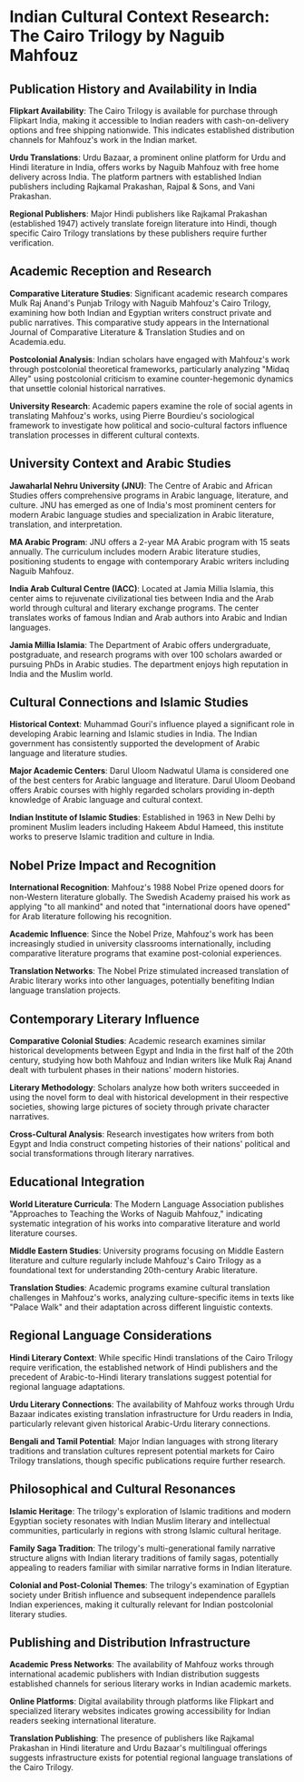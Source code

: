 # Indian Cultural Context Research: The Cairo Trilogy by Naguib Mahfouz

## Publication History and Availability in India

**Flipkart Availability**: The Cairo Trilogy is available for purchase through Flipkart India, making it accessible to Indian readers with cash-on-delivery options and free shipping nationwide. This indicates established distribution channels for Mahfouz's work in the Indian market.

**Urdu Translations**: Urdu Bazaar, a prominent online platform for Urdu and Hindi literature in India, offers works by Naguib Mahfouz with free home delivery across India. The platform partners with established Indian publishers including Rajkamal Prakashan, Rajpal & Sons, and Vani Prakashan.

**Regional Publishers**: Major Hindi publishers like Rajkamal Prakashan (established 1947) actively translate foreign literature into Hindi, though specific Cairo Trilogy translations by these publishers require further verification.

## Academic Reception and Research

**Comparative Literature Studies**: Significant academic research compares Mulk Raj Anand's Punjab Trilogy with Naguib Mahfouz's Cairo Trilogy, examining how both Indian and Egyptian writers construct private and public narratives. This comparative study appears in the International Journal of Comparative Literature & Translation Studies and on Academia.edu.

**Postcolonial Analysis**: Indian scholars have engaged with Mahfouz's work through postcolonial theoretical frameworks, particularly analyzing "Midaq Alley" using postcolonial criticism to examine counter-hegemonic dynamics that unsettle colonial historical narratives.

**University Research**: Academic papers examine the role of social agents in translating Mahfouz's works, using Pierre Bourdieu's sociological framework to investigate how political and socio-cultural factors influence translation processes in different cultural contexts.

## University Context and Arabic Studies

**Jawaharlal Nehru University (JNU)**: The Centre of Arabic and African Studies offers comprehensive programs in Arabic language, literature, and culture. JNU has emerged as one of India's most prominent centers for modern Arabic language studies and specialization in Arabic literature, translation, and interpretation.

**MA Arabic Program**: JNU offers a 2-year MA Arabic program with 15 seats annually. The curriculum includes modern Arabic literature studies, positioning students to engage with contemporary Arabic writers including Naguib Mahfouz.

**India Arab Cultural Centre (IACC)**: Located at Jamia Millia Islamia, this center aims to rejuvenate civilizational ties between India and the Arab world through cultural and literary exchange programs. The center translates works of famous Indian and Arab authors into Arabic and Indian languages.

**Jamia Millia Islamia**: The Department of Arabic offers undergraduate, postgraduate, and research programs with over 100 scholars awarded or pursuing PhDs in Arabic studies. The department enjoys high reputation in India and the Muslim world.

## Cultural Connections and Islamic Studies

**Historical Context**: Muhammad Gouri's influence played a significant role in developing Arabic learning and Islamic studies in India. The Indian government has consistently supported the development of Arabic language and literature studies.

**Major Academic Centers**: Darul Uloom Nadwatul Ulama is considered one of the best centers for Arabic language and literature. Darul Uloom Deoband offers Arabic courses with highly regarded scholars providing in-depth knowledge of Arabic language and cultural context.

**Indian Institute of Islamic Studies**: Established in 1963 in New Delhi by prominent Muslim leaders including Hakeem Abdul Hameed, this institute works to preserve Islamic tradition and culture in India.

## Nobel Prize Impact and Recognition

**International Recognition**: Mahfouz's 1988 Nobel Prize opened doors for non-Western literature globally. The Swedish Academy praised his work as applying "to all mankind" and noted that "international doors have opened" for Arab literature following his recognition.

**Academic Influence**: Since the Nobel Prize, Mahfouz's work has been increasingly studied in university classrooms internationally, including comparative literature programs that examine post-colonial experiences.

**Translation Networks**: The Nobel Prize stimulated increased translation of Arabic literary works into other languages, potentially benefiting Indian language translation projects.

## Contemporary Literary Influence

**Comparative Colonial Studies**: Academic research examines similar historical developments between Egypt and India in the first half of the 20th century, studying how both Mahfouz and Indian writers like Mulk Raj Anand dealt with turbulent phases in their nations' modern histories.

**Literary Methodology**: Scholars analyze how both writers succeeded in using the novel form to deal with historical development in their respective societies, showing large pictures of society through private character narratives.

**Cross-Cultural Analysis**: Research investigates how writers from both Egypt and India construct competing histories of their nations' political and social transformations through literary narratives.

## Educational Integration

**World Literature Curricula**: The Modern Language Association publishes "Approaches to Teaching the Works of Naguib Mahfouz," indicating systematic integration of his works into comparative literature and world literature courses.

**Middle Eastern Studies**: University programs focusing on Middle Eastern literature and culture regularly include Mahfouz's Cairo Trilogy as a foundational text for understanding 20th-century Arabic literature.

**Translation Studies**: Academic programs examine cultural translation challenges in Mahfouz's works, analyzing culture-specific items in texts like "Palace Walk" and their adaptation across different linguistic contexts.

## Regional Language Considerations

**Hindi Literary Context**: While specific Hindi translations of the Cairo Trilogy require verification, the established network of Hindi publishers and the precedent of Arabic-to-Hindi literary translations suggest potential for regional language adaptations.

**Urdu Literary Connections**: The availability of Mahfouz works through Urdu Bazaar indicates existing translation infrastructure for Urdu readers in India, particularly relevant given historical Arabic-Urdu literary connections.

**Bengali and Tamil Potential**: Major Indian languages with strong literary traditions and translation cultures represent potential markets for Cairo Trilogy translations, though specific publications require further research.

## Philosophical and Cultural Resonances

**Islamic Heritage**: The trilogy's exploration of Islamic traditions and modern Egyptian society resonates with Indian Muslim literary and intellectual communities, particularly in regions with strong Islamic cultural heritage.

**Family Saga Tradition**: The trilogy's multi-generational family narrative structure aligns with Indian literary traditions of family sagas, potentially appealing to readers familiar with similar narrative forms in Indian literature.

**Colonial and Post-Colonial Themes**: The trilogy's examination of Egyptian society under British influence and subsequent independence parallels Indian experiences, making it culturally relevant for Indian postcolonial literary studies.

## Publishing and Distribution Infrastructure

**Academic Press Networks**: The availability of Mahfouz works through international academic publishers with Indian distribution suggests established channels for serious literary works in Indian academic markets.

**Online Platforms**: Digital availability through platforms like Flipkart and specialized literary websites indicates growing accessibility for Indian readers seeking international literature.

**Translation Publishing**: The presence of publishers like Rajkamal Prakashan in Hindi literature and Urdu Bazaar's multilingual offerings suggests infrastructure exists for potential regional language translations of the Cairo Trilogy.
